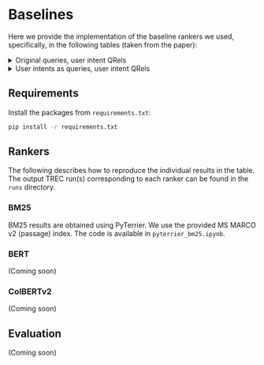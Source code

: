 # Baselines

Here we provide the implementation of the baseline rankers we used, specifically, in the following tables (taken from the paper):

<details>
  <summary>Original queries, user intent QRels</summary>

|      | nDCG@10 | $\alpha$-nDCG@10 |
| :--- | :-----: | :--------------: |
| BM25 |  0.073  |      0.144       |
| BERT |  0.060  |      0.114       |

</details>
<details>
  <summary>User intents as queries, user intent QRels</summary>

|           | nDCG@10 | $\alpha$-nDCG@10 |
| :-------- | :-----: | :--------------: |
| BM25      |  0.116  |      0.250       |
| BERT      |  0.169  |      0.375       |
| ColBERTv2 |  0.261  |      0.532       |

</details>

## Requirements

Install the packages from `requirements.txt`:

```bash
pip install -r requirements.txt
```

## Rankers

The following describes how to reproduce the individual results in the table. The output TREC run(s) corresponding to each ranker can be found in the `runs` directory.

### BM25

BM25 results are obtained using PyTerrier. We use the provided MS MARCO v2 (passage) index. The code is available in `pyterrier_bm25.ipynb`.

### BERT

(Coming soon)

### ColBERTv2

(Coming soon)

## Evaluation

(Coming soon)
